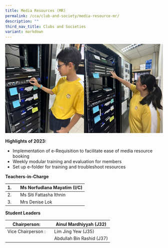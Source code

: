 ```yaml
---
title: Media Resources (MR)
permalink: /cca/club-and-society/media-resource-mr/
description: ""
third_nav_title: Clubs and Societies
variant: markdown
---
```

![](/images/2023%20mr.JPG)



**Highlights of 2023:**

*   Implementation of e-Requisition to facilitate ease of media resource booking
*   Weekly modular training and evaluation for members
*   Set up e-folder for training and troubleshoot resources

**Teachers-in-Charge**

| 1. |  | Ms Norfudlana Mayatim (I/C) |
| -------- | -------- | -------- |
| 2.     |      | Ms Siti Fattasha Ithnin     |
| 3.     |      | Mrs Denise Lok    |

**Student Leaders**

| Chairperson: |  | Ainul Mardhiyyah (J32) |
| -------- | -------- | -------- |
| Vice Chairperson :     |      | Lim Jing Yew (J35)     |
|     |      |  Abdullah Bin Rashid (J37)     |

